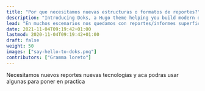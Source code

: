 ```yaml
---
title: "Por que necesitamos nuevas estructuras o formatos de reportes?"
description: "Introducing Doks, a Hugo theme helping you build modern documentation websites that are secure, fast, and SEO-ready — by default."
lead: "En muchos escenarios nos quedamos con reportes/informes superficiales, poco sustentados y sin el uso de herramientas tecnologicas de vanguardia que faciliten, diagnostiquen o brinden una radiografia profunda de algun lugar, evento o servicio. "
date: 2021-11-04T09:19:42+01:00
lastmod: 2020-11-04T09:19:42+01:00
draft: false
weight: 50
images: ["say-hello-to-doks.png"]
contributors: ["Gramma loreto"]
---
```

Necesitamos nuevos reportes nuevas tecnologias y aca podras usar algunas para poner en practica